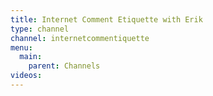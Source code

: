 ```yaml
---
title: Internet Comment Etiquette with Erik
type: channel
channel: internetcommentiquette
menu:
  main:
    parent: Channels
videos:
---
```

